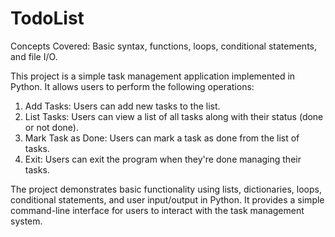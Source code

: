 # TodoList

Concepts Covered: Basic syntax, functions, loops, conditional statements, and file I/O.

This project is a simple task management application implemented in Python. It allows users to perform the following operations:

   1. Add Tasks: Users can add new tasks to the list.
   2. List Tasks: Users can view a list of all tasks along with their status (done or not done).
   3. Mark Task as Done: Users can mark a task as done from the list of tasks.
   4. Exit: Users can exit the program when they're done managing their tasks.

The project demonstrates basic functionality using lists, dictionaries, loops, conditional statements, and user input/output in Python. It provides a simple command-line interface for users to interact with the task management system.

